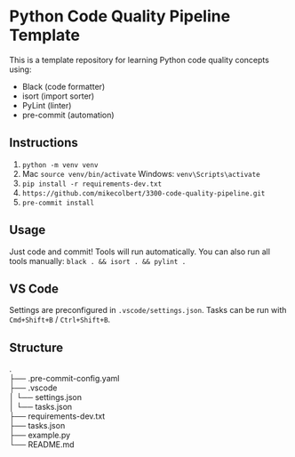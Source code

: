# Python Code Quality Pipeline Template

This is a template repository for learning Python code quality concepts using:

- Black (code formatter)
- isort (import sorter)
- PyLint (linter)
- pre-commit (automation)

## Instructions

1. `python -m venv venv`
2. Mac `source venv/bin/activate` Windows: `venv\Scripts\activate`
3. `pip install -r requirements-dev.txt`
4. `https://github.com/mikecolbert/3300-code-quality-pipeline.git`
5. `pre-commit install`

## Usage

Just code and commit! Tools will run automatically.
You can also run all tools manually:
`black . && isort . && pylint .`

## VS Code

Settings are preconfigured in `.vscode/settings.json`.
Tasks can be run with `Cmd+Shift+B` / `Ctrl+Shift+B`.

## Structure

.  
├── .pre-commit-config.yaml  
├── .vscode  
│ └── settings.json  
│ └── tasks.json  
├── requirements-dev.txt  
├── tasks.json  
├── example.py  
└── README.md  

